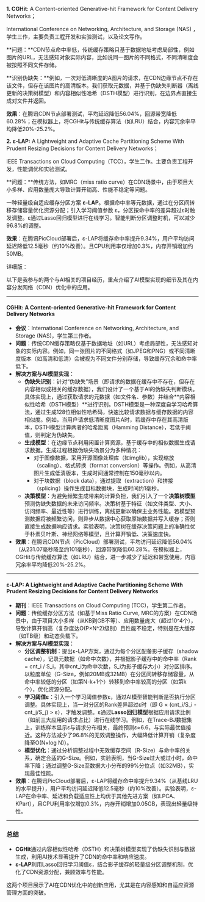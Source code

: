 **1. CGHit**: A Content-oriented Generative-hit  Framework for Content Delivery Networks；

International Conference on Networking, Architecture, and Storage (NAS) ，学生三作，主要负责工程开发和实验测试，以及论文写作。

**问题：**CDN节点命中率低，传统缓存策略只基于数据地址考虑局部性，例如图片的URL，无法感知对象实际内容，比如说同一图片的不同格式，不同清晰度会被按照不同文件存储。

**识别伪缺失：**例如，一次对低清晰度的A图片的请求，在CDN边缘节点不存在该文件，但存在该图片的高清版本。我们获取元数据，并基于伪缺失判断器（离线更新的决策树模型）和内容相似性哈希（DSTH模型）进行识别，在边界点直接生成对文件并返回。

**效果**：在腾讯CDN节点部署测试，平均延迟降低56.04%，回源带宽降低60.28%；在模拟器上，将CGHit与传统缓存算法（如LRU）结合，内容冗余率平均降低20%-25.2%。



**2. ɛ-LAP:** A Lightweight and Adaptive Cache Partitioning Scheme With Prudent Resizing Decisions for Content Delivery Networks；

IEEE Transactions on Cloud Computing（TCC），学生二作。主要负责工程开发，性能调优和实验测试。

**问题：**传统方法，如MRC（miss ratio curve）在CDN场景中，由于项目大小多样、应用数量庞大导致计算开销高、性能不稳定等问题。

一种轻量级自适应缓存分区方案 **ε-LAP**。根据命中率等元数据，通过在分区间转移存储容量优化资源分配；引入学习阈值参数 ε，分区按命中率的差异超过ɛ时触发调整。ɛ通过Lasso回归模型进行在线学习。智能判断分区调整时机，可以减少96.8%的调整。

**效果**：在腾讯PicCloud部署后，ɛ-LAP将缓存命中率提升9.34%，用户平均访问延迟降低12.5毫秒（约10%改善）。且CPU利用率仅增加0.3%，内存开销增加约50MB。







详细版：

以下是我参与的两个与AI相关的项目经历，重点介绍了AI模型实现的细节及其在内容分发网络（CDN）优化中的应用。

---

#### **CGHit: A Content-oriented Generative-hit Framework for Content Delivery Networks**
- **会议**：International Conference on Networking, Architecture, and Storage (NAS)，学生第三作者。
- **问题**：传统CDN缓存策略仅基于数据地址（如URL）考虑局部性，无法感知对象的实际内容。例如，同一张图片的不同格式（如JPEG和PNG）或不同清晰度版本（如高清和低清）会被视为不同文件分别存储，导致缓存冗余和命中率低下。
- **解决方案与AI模型实现**：
  - **伪缺失识别**：针对“伪缺失”场景（即请求的数据在缓存中不存在，但存在内容相似或相关的缓存数据），我们设计了一个基于AI的伪缺失判断模块。具体实现上，通过获取请求的元数据（如文件名、参数）并结合**内容相似性哈希（DSTH模型）**进行识别。DSTH模型是一种深度自学习哈希算法，通过生成128位相似性哈希码，快速比较请求数据与缓存数据的内容相似度。例如，当用户请求低清晰度图片A时，若缓存中存在其高清版本，DSTH模型计算两者的哈希距离（Hamming Distance），若低于阈值，则判定为伪缺失。
  - **生成模型**：在边缘节点利用闲置计算资源，基于缓存中的相似数据生成请求数据。生成过程根据伪缺失场景分为多种情况：
    - 对于图像数据，采用开源图像处理库（如imglib），实现缩放（scaling）、格式转换（format conversion）等操作。例如，从高清图片生成低清版本，生成时间通常控制在150毫秒以内。
    - 对于块数据（block data），通过提取（extraction）和拼接（splicing）操作生成目标数据块，生成时间约1毫秒。
  - **决策模型**：为避免频繁生成带来的计算负担，我们引入了一个**决策树模型**预测伪缺失数据的未来访问频率。决策树基于特征（如文件类型、大小、访问频率、最近性等）进行训练，离线更新以确保主业务性能。若模型预测数据将被频繁访问，则异步从数据中心获取原始数据并写入缓存；否则直接生成数据响应请求。实验表明，决策树在缓存决策问题上的准确性优于朴素贝叶斯、神经网络等模型，且计算开销低、决策速度快。
- **效果**：在腾讯CDN节点（PicCloud）部署测试，平均访问延迟降低56.04%（从231.07毫秒降至约101毫秒），回源带宽降低60.28%。在模拟器上，CGHit与传统缓存算法（如LRU）结合，进一步减少了延迟和带宽使用，内容冗余率平均降低20%-25.2%。

---

#### **ɛ-LAP: A Lightweight and Adaptive Cache Partitioning Scheme With Prudent Resizing Decisions for Content Delivery Networks**
- **期刊**：IEEE Transactions on Cloud Computing (TCC)，学生第二作者。
- **问题**：传统缓存分区方法（如基于Miss Ratio Curve, MRC的方案）在CDN场景中，由于项目大小多样（从KB到GB不等）、应用数量庞大（超过10^4个），导致计算开销高（复杂度达O(P×N^2)级别）且性能不稳定，特别是在大缓存（如TB级）和动态负载下。
- **解决方案与AI模型实现**：
  - **分区调整机制**：提出ɛ-LAP方案，通过为每个分区配备影子缓存（shadow cache），记录元数据（如命中次数），并根据影子缓存中的命中率（Rank = cnt_i / S_i，其中cnt_i为命中次数，S_i为影子缓存大小）对分区排序。以粒度单位（G-Size，例如20MB或32MB）在分区间转移存储容量，从命中率较低的分区（如第N-k+1个）转移到命中率较高的分区（如第k个），优化资源分配。
  - **学习阈值ɛ**：引入一个学习阈值参数ɛ，通过AI模型智能判断是否执行分区调整。具体实现上，当一对分区的Rank差异超过ɛ时（即 G × (cnt_i/S_i - cnt_j/S_j) > ɛ），才触发调整。ɛ通过**Lasso回归模型**根据应用请求比例（如前三大应用的请求占比）进行在线学习。例如，在Trace-BJ数据集上，训练样本显示ɛ与请求分布相关，最终预测ɛ≈6.6，与实际最优值接近。这种方法减少了96.8%的无效调整操作，大幅降低计算开销（复杂度降至O(N×log N)）。
  - **模型优化**：通过分析调整过程中无效缓存空间（R-Size）与命中率的关系，确定合适的G-Size。例如，实验表明，当G-Size过大或过小时，命中率下降；通过调整G-Size至数据大小分布的99%分位点（如32MB），实现最佳性能。
- **效果**：在腾讯PicCloud部署后，ɛ-LAP将缓存命中率提升9.34%（从基线LRU的水平提升），用户平均访问延迟降低12.5毫秒（约10%改善）。实验表明，ɛ-LAP在命中率、延迟和负载适应性上均优于其他先进方案（如LPCA、KPart），且CPU利用率仅增加0.3%，内存开销增加0.05GB，表现出轻量级特性。

---

### 总结
- **CGHit**通过内容相似性哈希（DSTH）和决策树模型实现了伪缺失识别与数据生成，利用AI技术显著提升了CDN的命中率和响应速度。
- **ɛ-LAP**利用Lasso回归学习阈值ɛ，结合影子缓存的轻量级分区调整机制，优化了CDN资源分配，兼顾效率与性能。

这两个项目展示了AI在CDN优化中的创新应用，尤其是在内容感知和自适应资源管理方面的突破。